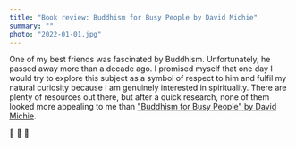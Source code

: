 ```yaml
---
title: "Book review: Buddhism for Busy People by David Michie"
summary: ""
photo: "2022-01-01.jpg"
---
```


One of my best friends was fascinated by Buddhism. Unfortunately, he passed away more than a decade ago. I promised myself that one day I would try to explore this subject as a symbol of respect to him and fulfil my natural curiosity because I am genuinely interested in spirituality. There are plenty of resources out there, but after a quick research, none of them looked more appealing to me than ["Buddhism for Busy People" by David Michie](https://www.goodreads.com/book/show/746610.Buddhism_for_Busy_People).

📸 📸 📸

<!-- Some time ago, I discovered [Seth's Godin's blog](https://seths.blog) (thanks [Basia](https://twitter.com/barbs_zarzycka)  for the recommendation), and since then, I have read every single article by him. There is something about his writing style that I admire a lot. It is concise and keeps me reading even if the subject is not in the scope of my interests. The Akimbo Podcast is another masterpiece produced by Seth that I can’t stop listening to.

People like Seth inspired me to invest some time in my writing skills. ["On Writing Well" by William Zinsser](https://www.goodreads.com/book/show/53343.On_Writing_Well)  is one of the positions that I can't recommend enough to every content creator.

![On Writing Well by William Zinsser](/photos/2021-09-11-1.jpg)

This short book is about four core principles of good writing: clarity, simplicity, brevity and humanity. It emphasizes the fact that writing is a skill that can be learned and improved. It also changed how I think about writing and my audience — you should write for yourself, not for others.

If you create any form of writing content daily (yes, emails as well), this book is a must-read for you. So let me leave you with one of my favourite quotes from this book.

> When you write, don't worry about what other people write. Writing is a transaction between you, the writer, and your readers. -->
